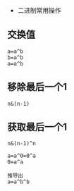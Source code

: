 - 二进制常用操作

## 交换值
```
a=a^b
b=a^b
a=a^b
```

## 移除最后一个1

```
n&(n-1)
```

## 获取最后一个1

```
n&(n-1)^n
```

```
a=a^0=0^a
0=a^a

推导出
a=a^b^b
```